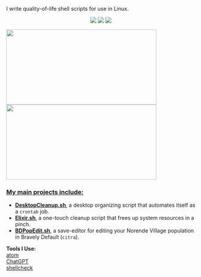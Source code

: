 I write quality-of-life shell scripts for use in Linux.

<p align=center><img src="https://img.shields.io/badge/Shell_Script-121011?style=for-the-badge&logo=gnu-bash&logoColor=white">  <img src="https://img.shields.io/badge/Atom-66595C?style=for-the-badge&logo=Atom&logoColor=white">  <img src="https://img.shields.io/badge/Linux_Mint-87CF3E?style=for-the-badge&logo=linux-mint&logoColor=white"></p>

<div>
  <a href="https://github.com/leokist">
   <img height="200px" width="400px" src="https://github-readme-stats.vercel.app/api/top-langs/?username=ifgremlinthen&layout=compact&theme=vision-friendly-dark"/>
   <img height="200px" width="400px" src="http://github-readme-streak-stats.herokuapp.com?user=ifgremlinthen&theme=merko&hide_border=true"/>
</div>

### My main projects include:
- **<a href="https://github.com/IfGremlinThen/DesktopCleanup.sh">DesktopCleanup.sh</a>**, a desktop organizing script that automates itself as a `crontab` job.
- **<a href="https://github.com/IfGremlinThen/Elixir.sh">Elixir.sh</a>**, a one-touch cleanup script that frees up system resources in a pinch.
- **<a href="https://github.com/IfGremlinThen/BDPopEdit.sh">BDPopEdit.sh</a>**, a save-editor for editing your Norende Village population in Bravely Default (`citra`).


 **Tools I Use:**\
<a href="https://github.com/atom/atom">atom</a>\
<a href="https://github.com/lencx/ChatGPT">ChatGPT</a>\
<a href="https://github.com/koalaman/shellcheck">shellcheck</a>
